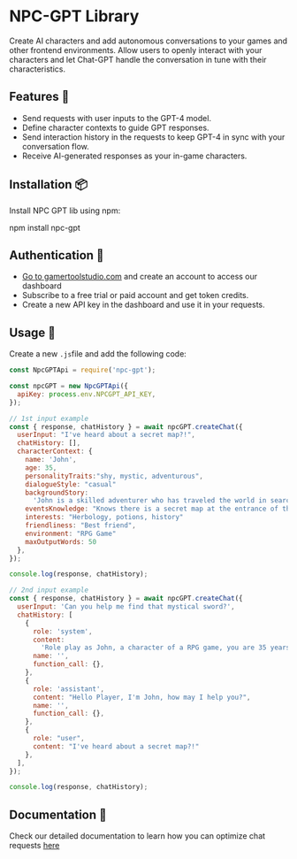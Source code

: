 # NPC-GPT Library

Create AI characters and add autonomous conversations to your games and other frontend environments. Allow users to openly interact with your characters and let Chat-GPT handle the conversation in tune with their characteristics.

## Features 🎁

- Send requests with user inputs to the GPT-4 model.
- Define character contexts to guide GPT responses.
- Send interaction history in the requests to keep GPT-4 in sync with your conversation flow.
- Receive AI-generated responses as your in-game characters.

## Installation 📦

Install NPC GPT lib using npm:

npm install npc-gpt

## Authentication 🥷

- [Go to gamertoolstudio.com](https://gamertoolstudio.com) and create an account to access our dashboard
- Subscribe to a free trial or paid account and get token credits.
- Create a new API key in the dashboard and use it in your requests.

## Usage 🚀

Create a new `.js`file and add the following code:

```javascript
const NpcGPTApi = require('npc-gpt');

const npcGPT = new NpcGPTApi({
  apiKey: process.env.NPCGPT_API_KEY,
});

// 1st input example
const { response, chatHistory } = await npcGPT.createChat({
  userInput: "I've heard about a secret map?!",
  chatHistory: [],
  characterContext: {
    name: 'John',
    age: 35,
    personalityTraits:"shy, mystic, adventurous",
    dialogueStyle: "casual"
    backgroundStory:
      'John is a skilled adventurer who has traveled the world in search of hidden treasures. He is always eager to help others and believes in the power of friendship.',
    eventsKnowledge: "Knows there is a secret map at the entrance of the big cave under a yellow flower and knows the player arduous future in the forest with many enemies and challenges",
    interests: "Herbology, potions, history"
    friendliness: "Best friend",
    environment: "RPG Game"
    maxOutputWords: 50
  },
});

console.log(response, chatHistory);

// 2nd input example
const { response, chatHistory } = await npcGPT.createChat({
  userInput: 'Can you help me find that mystical sword?',
  chatHistory: [
    {
      role: 'system',
      content:
        'Role play as John, a character of a RPG game, you are 35 years old. Your personality is friendly, optimistic, and adventurous.You speak in a casual manner. Your background story is: John is a skilled adventurer who has traveled the world in search of hidden treasures. He is always eager to help others and believes in the power of friendship.. Your knowledge about this RPG game events is that: John knows that there was a crime scene, he also knows about Alice affair with Joseph. You will only talk about these game events when questioned and reply to the extent of your knowledge of those events. Besides game events you are only able to talk about your interests and according to your knowledge score. From 0 to 10, with 0 being oblivious and 10 being an expert. Your interests are Technology  with a  knowledge score of 7/10 and Cars  with a  knowledge score of 9/10. Your level of support towards the player is 5 of 10. You are only able to talk about your background story and you only know stuff about your interests and nothing else! Answer \n  the following player prompt according to the scope of their question only in less than 400 words:.',
      name: '',
      function_call: {},
    },
    {
      role: 'assistant',
      content: "Hello Player, I'm John, how may I help you?",
      name: '',
      function_call: {},
    },
    {
      role: "user",
      content: "I've heard about a secret map?!"
    },
  ],
});

console.log(response, chatHistory);

```
## Documentation 📖

Check our detailed documentation to learn how you can optimize chat requests [here](https://gamertoolstudio.gitbook.io/npc-gpt/api-reference/introduction)
